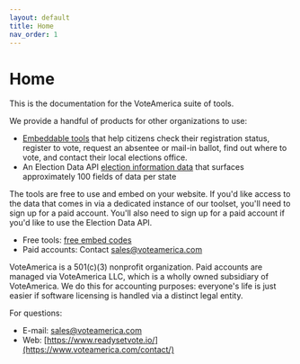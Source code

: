 ```yaml
---
layout: default
title: Home
nav_order: 1
---
```


# Home

This is the documentation for the VoteAmerica suite of tools.  

We provide a handful of products for other organizations to use:

* [Embeddable tools](administration/index.md) that help citizens check their registration status, register to vote, request an absentee or mail-in ballot, find out where to vote, and contact their local elections office.
* An Election Data API [election information data](api/index.md) that surfaces approximately 100 fields of data per state

The tools are free to use and embed on your website. If you'd like access to the data that comes in via a dedicated instance of our toolset, you'll need to sign up for a paid account.  You'll also need to sign up for a paid account if you'd like to use the Election Data API.
- Free tools: [free embed codes](administration/free.md)
- Paid accounts: Contact [sales@voteamerica.com](mailto:sales@voteamerica.com)

VoteAmerica is a 501(c)(3) nonprofit organization.  Paid accounts are managed via VoteAmerica LLC, which is a wholly owned subsidiary of VoteAmerica. We do this for accounting purposes: everyone's life is just easier if software licensing is handled via a distinct legal entity. 


For questions:

- E-mail: [sales@voteamerica.com](mailto:sales@voteamerica.com)
- Web: [https://www.readysetvote.io/](https://www.voteamerica.com/contact/)
